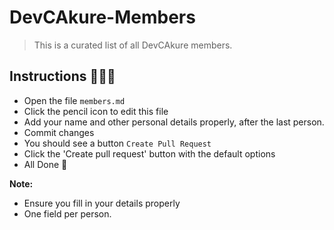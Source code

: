 # DevCAkure-Members
>This is a curated list of all DevCAkure members.

## Instructions 👨🏽‍🏫
- Open the file `members.md`
- Click the pencil icon  to edit this file
- Add your name and other personal details properly, after the last person.
- Commit changes
- You should see a button `Create Pull Request`
- Click the 'Create pull request' button with the default options
- All Done 🎉

**Note:**
- Ensure you fill in your details properly
- One field per person. 
